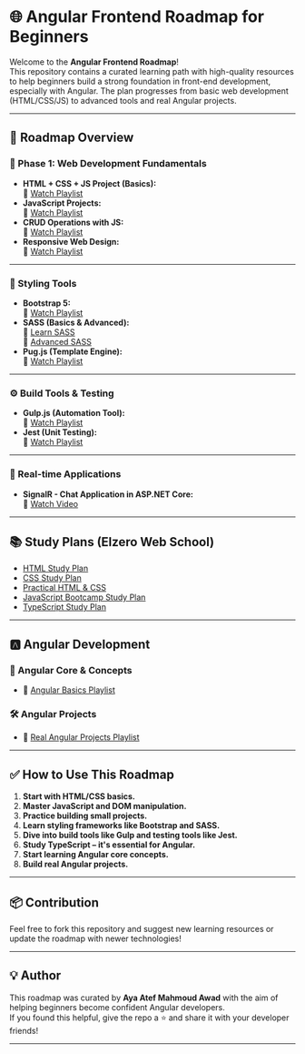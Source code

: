 # 🌐 Angular Frontend Roadmap for Beginners

Welcome to the **Angular Frontend Roadmap**!  
This repository contains a curated learning path with high-quality resources to help beginners build a strong foundation in front-end development, especially with Angular. The plan progresses from basic web development (HTML/CSS/JS) to advanced tools and real Angular projects.

---

## 🚀 Roadmap Overview

### 📌 Phase 1: Web Development Fundamentals
- **HTML + CSS + JS Project (Basics):**  
  🔗 [Watch Playlist](https://www.youtube.com/playlist?list=PLDoPjvoNmBAzvmpzF-6l3tAviiCPbwkB8)
- **JavaScript Projects:**  
  🔗 [Watch Playlist](https://www.youtube.com/playlist?list=PLDoPjvoNmBAycCXz5d9WvqlmykUIys5e8)
- **CRUD Operations with JS:**  
  🔗 [Watch Playlist](https://www.youtube.com/playlist?list=PLknwEmKsW8Os2kzf3qjR34Z5FS8-pDoLN)
- **Responsive Web Design:**  
  🔗 [Watch Playlist](https://www.youtube.com/playlist?list=PLDoPjvoNmBAzVaRnCYoklHqz01jve8ZWv)

---

### 🎨 Styling Tools
- **Bootstrap 5:**  
  🔗 [Watch Playlist](https://www.youtube.com/playlist?list=PLDoPjvoNmBAyvm7f--dc6XqkpfDcen_vQ)
- **SASS (Basics & Advanced):**  
  🔗 [Learn SASS](https://www.youtube.com/playlist?list=PLDoPjvoNmBAzlpyFHOaB3b-eubmF0TAV2)  
  🔗 [Advanced SASS](https://www.youtube.com/playlist?list=PLDoPjvoNmBAz9sluuyOWPifXvySgrGma8)
- **Pug.js (Template Engine):**  
  🔗 [Watch Playlist](https://www.youtube.com/playlist?list=PLDoPjvoNmBAxckfbgAzwwxeoeBfi0y724)

---

### ⚙️ Build Tools & Testing
- **Gulp.js (Automation Tool):**  
  🔗 [Watch Playlist](https://www.youtube.com/playlist?list=PLDoPjvoNmBAxyli7mXgNBhkRB-zgSHvL8)
- **Jest (Unit Testing):**  
  🔗 [Watch Playlist](https://www.youtube.com/playlist?list=PLDoPjvoNmBAwSrfBPERTnCmWAbcMAwG9O)

---

### 💬 Real-time Applications
- **SignalR - Chat Application in ASP.NET Core:**  
  🔗 [Watch Video](https://www.youtube.com/watch?v=9ualnuQRiPo)

---

## 📚 Study Plans (Elzero Web School)
- [HTML Study Plan](https://elzero.org/study/html-2021-study-plan/)
- [CSS Study Plan](https://elzero.org/study/css-2021-study-plan/)
- [Practical HTML & CSS](https://elzero.org/practical-html-css/)
- [JavaScript Bootcamp Study Plan](https://elzero.org/study/javascript-bootcamp-2021-study-plan/)
- [TypeScript Study Plan](https://elzero.org/study/typescript-study-plan/)

---

## 🅰️ Angular Development

### 📘 Angular Core & Concepts
- 🔗 [Angular Basics Playlist](https://www.youtube.com/playlist?list=PLT0Ek_HGT21nDaUZkxZnP0nqsbCzuNXeW)

### 🛠️ Angular Projects
- 🔗 [Real Angular Projects Playlist](https://www.youtube.com/playlist?list=PL7JmcZV0UQtU5ds45KRtSXA19sOntKTnI)

---

## ✅ How to Use This Roadmap
1. **Start with HTML/CSS basics.**
2. **Master JavaScript and DOM manipulation.**
3. **Practice building small projects.**
4. **Learn styling frameworks like Bootstrap and SASS.**
5. **Dive into build tools like Gulp and testing tools like Jest.**
6. **Study TypeScript – it's essential for Angular.**
7. **Start learning Angular core concepts.**
8. **Build real Angular projects.**

---

## 📦 Contribution
Feel free to fork this repository and suggest new learning resources or update the roadmap with newer technologies!

---

## 💡 Author
This roadmap was curated by **Aya Atef Mahmoud Awad** with the aim of helping beginners become confident Angular developers.  
If you found this helpful, give the repo a ⭐ and share it with your developer friends!

---

